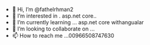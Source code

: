 - 👋 Hi, I’m @fathelrhman2
- 👀 I’m interested in . asp.net core..
- 🌱 I’m currently learning ... asp.net core withangualar
- 💞️ I’m looking to collaborate on ...
- 📫 How to reach me ...00966508747630

<!---
fathelrhman2/fathelrhman2 is a ✨ special ✨ repository because its `README.md` (this file) appears on your GitHub profile.
You can click the Preview link to take a look at your changes.
--->
